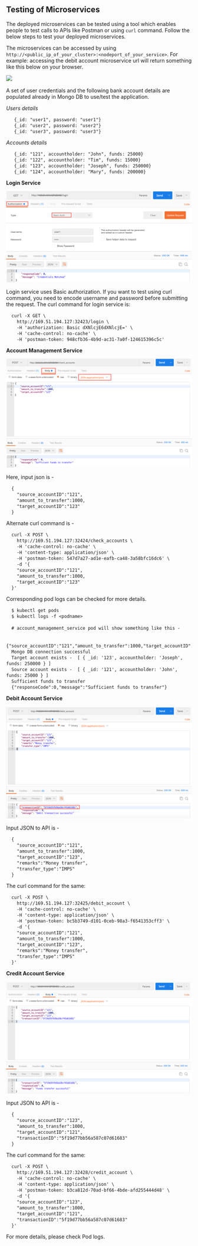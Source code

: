 ## Testing of Microservices

The deployed microservices can be tested using a tool which enables people to test calls to APIs like Postman or using `curl` command. Follow the below steps to test your deployed microservices.

The microservices can be accessed by using `http://<public_ip_of_your_cluster>:<nodeport_of_your_service>`.
For example: accessing the debit account microservice url will return something like this below on your browser.

![](images/debit_account_service.png)

A set of user credentials and the following bank account details are populated already in Mongo DB to use/test the application.

*Users details*

```
   {_id: "user1", password: "user1"}
   {_id: "user2", password: "user2"}
   {_id: "user3", password: "user3"}
```

*Accounts details*

```
   {_id: "121", accountholder: "John", funds: 25000}
   {_id: "122", accountholder: "Tim", funds: 15000}
   {_id: "123", accountholder: "Joseph", funds: 250000}
   {_id: "124", accountholder: "Mary", funds: 200000}
```

**Login Service**

![](images/postman_loginservice.png)

Login service uses Basic authorization. If you want to test using curl command, you need to encode username and password before submitting the request.
The curl command for login service is:

```
  curl -X GET \
    http://169.51.194.127:32423/login \
    -H 'authorization: Basic dXNlcjE6dXNlcjE=' \
    -H 'cache-control: no-cache' \
    -H 'postman-token: 948cfb36-4b9d-ac31-7a0f-124615396c5c'
```

**Account Management Service**

![](images/postman_accmgmtservice.png)

Here, input json is -
```
  {
    "source_accountID":"121",
    "amount_to_transfer":1000,
    "target_accountID":"123"
  }
```

Alternate curl command is - 

```
  curl -X POST \
    http://169.51.194.127:32424/check_accounts \
    -H 'cache-control: no-cache' \
    -H 'content-type: application/json' \
    -H 'postman-token: 547d7a27-ad1e-eafb-ca48-3a58bfc16dc6' \
    -d '{
    "source_accountID":"121",
    "amount_to_transfer":1000,
    "target_accountID":"123"
  }'
```

Corresponding pod logs can be checked for more details.

```
  $ kubectl get pods
  $ kubectl logs -f <podname>
  
  # account_management_service pod will show something like this -

  {"source_accountID":"121","amount_to_transfer":1000,"target_accountID":"123"}
  Mongo DB connection successful
  Target account exists -  [ { _id: '123', accountholder: 'Joseph', funds: 250000 } ]
  Source account exists -  [ { _id: '121', accountholder: 'John', funds: 25000 } ]
  Sufficient funds to transfer
  {"responseCode":0,"message":"Sufficient funds to transfer"}
```

**Debit Account Service**

![](images/postman_debitaccservice.png)

Input JSON to API is -
```
  {
    "source_accountID":"121",
    "amount_to_transfer":1000,
    "target_accountID":"123",
    "remarks":"Money transfer",
    "transfer_type":"IMPS"
  }
```

The curl command for the same:
```
  curl -X POST \
    http://169.51.194.127:32425/debit_account \
    -H 'cache-control: no-cache' \
    -H 'content-type: application/json' \
    -H 'postman-token: bc5b3749-d101-0ceb-98a3-f6541353cff3' \
    -d '{
    "source_accountID":"121",
    "amount_to_transfer":1000,
    "target_accountID":"123",
    "remarks":"Money transfer",
    "transfer_type":"IMPS"
  }'
```

**Credit Account Service**

![](images/postman_creditaccservice.png)

Input JSON to API is -
```
  {
	"source_accountID":"123",
	"amount_to_transfer":1000,
	"target_accountID":"121",
	"transactionID":"5f19d77bb56a587c07d61683"
  }
```

The curl command for the same:
```
  curl -X POST \
    http://169.51.194.127:32428/credit_account \
    -H 'cache-control: no-cache' \
    -H 'content-type: application/json' \
    -H 'postman-token: b3ca812d-70ad-bf66-4bde-afd255444d48' \
    -d '{
    "source_accountID":"123",
    "amount_to_transfer":1000,
    "target_accountID":"121",
    "transactionID":"5f19d77bb56a587c07d61683"
  }'
```

For more details, please check Pod logs.





